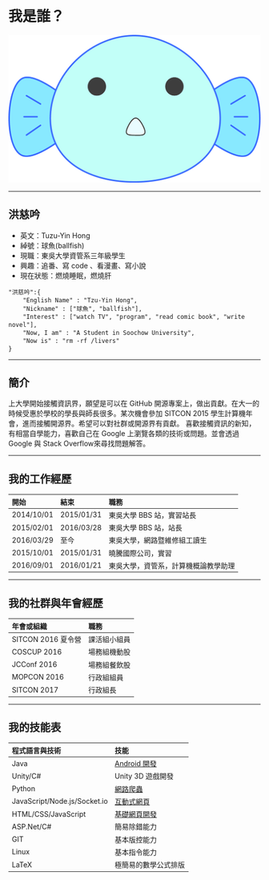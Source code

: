 # 我是誰？

![](images/ballfish.png)

---

## 洪慈吟
                
- 英文：Tuzu-Yin Hong
- 綽號：球魚(ballfish)
- 現職：東吳大學資管系三年級學生
- 興趣：追番、寫 code 、看漫畫、寫小說
- 現在狀態：燃燒睡眠，燃燒肝

```
"洪慈吟":{
    "English Name" : "Tzu-Yin Hong",
    "Nickname" : ["球魚", "ballfish"],
    "Interest" : ["watch TV", "program", "read comic book", "write novel"],
    "Now, I am" : "A Student in Soochow University",
    "Now is" : "rm -rf /livers"
}
```

---

## 簡介
                
上大學開始接觸資訊界，願望是可以在 GitHub 開源專案上，做出貢獻。在大一的時候受惠於學校的學長與師長很多。某次機會參加 SITCON 2015 學生計算機年會，進而接觸開源界。希望可以對社群或開源界有貢獻。
喜歡接觸資訊的新知，有相當自學能力，喜歡自己在 Google 上瀏覽各類的技術或問題。並會透過 Google 與 Stack Overflow來尋找問題解答。

---

## 我的工作經歷
                
|開始|結束|職務|
|:--|:--|:--|
|2014/10/01|2015/01/31|東吳大學 BBS 站，實習站長|
|2015/02/01|2016/03/28|東吳大學 BBS 站，站長|
|2016/03/29|至今      |東吳大學，網路暨維修組工讀生|
|2015/10/01|2015/01/31|曉騰國際公司，實習|
|2016/09/01|2016/01/21|東吳大學，資管系，計算機概論教學助理|

---

## 我的社群與年會經歷
                
|年會或組織|職務|
|:--|:--|
|SITCON 2016 夏令營|課活組小組員|
|COSCUP 2016|場務組機動股|
|JCConf 2016|場務組餐飲股|
|MOPCON 2016|行政組組員|
|SITCON 2017|行政組長|

---

## 我的技能表
                
|程式語言與技術|技能|
|:--|:--|
|Java|[Android 開發](https://github.com/lili668668/ShakePlayer)|
|Unity/C#|Unity 3D 遊戲開發|
|Python|[網路爬蟲](https://github.com/lili668668/LineStickerCrawler)|
|JavaScript/Node.js/Socket.io|[互動式網頁](http://nodejs-nethw.rhcloud.com)|
|HTML/CSS/JavaScript|[基礎網頁開發](http://lili668668.github.io/NetHW/)|
|ASP.Net/C#|簡易除錯能力|
|GIT|基本版控能力|
|Linux|基本指令能力|
|LaTeX|極簡易的數學公式排版|

